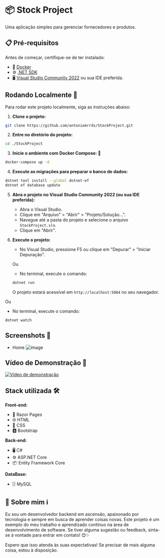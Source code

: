 # 📦 Stock Project 

Uma aplicação simples para gerenciar fornecedores e produtos.

## 📋 Pré-requisitos
Antes de começar, certifique-se de ter instalado:

- 🐳 [Docker](https://www.docker.com/get-started)
- ⚙️ [.NET SDK](https://dotnet.microsoft.com/download)
- 🖥️ [Visual Studio Community 2022](https://visualstudio.microsoft.com/vs/community/) ou sua IDE preferida.

## Rodando Localmente 🚀

Para rodar este projeto localmente, siga as instruções abaixo:

1. **Clone o projeto:**

```bash
git clone https://github.com/antoniomrrds/StockProject.git
```

2. **Entre no diretório do projeto:**

```bash
cd ./StockProject
```

3. **Inicie o ambiente com Docker Compose: 🐳**

```bash
docker-compose up -d 
```

4. **Execute as migrações para preparar o banco de dados:**

```bash
dotnet tool install --global dotnet-ef
dotnet ef database update
```

5. **Abra o projeto no Visual Studio Community 2022 (ou sua IDE preferida):**

   - Abra o Visual Studio.
   - Clique em "Arquivo" > "Abrir" > "Projeto/Solução...".
   - Navegue até a pasta do projeto e selecione o arquivo `StockProject.sln`.
   - Clique em "Abrir".

6. **Execute o projeto:**

   - No Visual Studio, pressione F5 ou clique em "Depurar" > "Iniciar Depuração".

   Ou

   - No terminal, execute o comando:

   ```bash
   dotnet run
   ```
     O projeto estará acessível em `http://localhost:5084` no seu navegador.

 Ou

   - No terminal, execute o comando:

   ```bash
   dotnet watch
   ```
 
## Screenshots 📸
- Home
  ![image](https://github.com/antoniomrrds/StockProject/assets/62305370/ea0c1d62-18ab-4bac-9b2a-c83b61e2cc32)
  
## Vídeo de Demonstração 🎥

[![Vídeo de demonstração](https://img.youtube.com/vi/DjAbKKNL3hI/0.jpg)](https://www.youtube.com/watch?v=DjAbKKNL3hI)


## Stack utilizada 🛠️
**Front-end:**  
- 🧶 Razor Pages
- 🌐 HTML
- 🎨 CSS
- 🅱️ Bootstrap

**Back-end:** 
- 🖥️ C#
- ⚙️ ASP.NET Core
- 📦 Entity Framework Core

**DataBase:** 
- 🗄️ MySQL


## 🚀 Sobre mim ℹ️
Eu sou um desenvolvedor backend em ascensão, apaixonado por tecnologia e sempre em busca de aprender coisas novas. Este projeto é um exemplo do meu trabalho e aprendizado contínuo na área de desenvolvimento de software. Se tiver alguma sugestão ou feedback, sinta-se à vontade para entrar em contato! 😊✨

Espero que isso atenda às suas expectativas! Se precisar de mais alguma coisa, estou à disposição.
